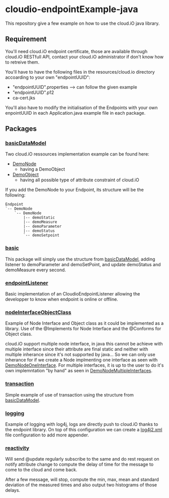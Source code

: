 # cloudio-endpointExample-java

This repository give a few example on how to use the cloud.iO java library. 

## Requirement

You'll need cloud.iO endpoint certificate, those are available through cloud.iO RESTfull API, contact your cloud.iO administrator if don't know how to retreive them.

You'll have to have the following files in the resources/cloud.io directory accoarding to your own "endpointUUID":
  - "endpointUUID".properties --> can follow the given example
  - "endpointUUID".p12
  - ca-cert.jks

You'll also have to modify the initialisation of the Endpoints with your own enpointUUID in each Application.java example file in each package.

## Packages

### [basicDataModel](https://github.com/lucblender/cloudio-endpointExample-java/tree/master/src/main/java/basicDataModel)

Two cloud.iO ressources implementation example can be found here:

- [DemoNode](../master/src/main/java/basicDataModel/DemoNode.java)
  - having a DemoObject
- [DemoObject](../master/src/main/java/basicDataModel/DemoObject.java)
  - having all possible type of attribute constraint of cloud.iO
  
If you add the DemoNode to your Endpoint, its structure will be the following:

```
Endpoint
`-- DemoNode
    `-- DemoNode
        |-- demoStatic
        |-- demoMeasure
        |-- demoParameter
        |-- demoStatus
        `-- demoSetpoint
```


### [basic](https://github.com/lucblender/cloudio-endpointExample-java/tree/master/src/main/java/basic)

This package will simply use the structure from [basicDataModel](https://github.com/lucblender/cloudio-endpointExample-java/tree/master/src/main/java/basicDataModel), adding listener to demoParameter and demoSetPoint, and update demoStatus and demoMeasure every second. 

### [endpointListener](https://github.com/lucblender/cloudio-endpointExample-java/tree/master/src/main/java/endpointListener)

Basic implementation of an CloudioEndpointListener allowing the developper to know when endpoint is online or offline.

### [nodeInterfaceObjectClass](https://github.com/lucblender/cloudio-endpointExample-java/tree/master/src/main/java/nodeInterfaceObjectClass)
Example of Node Interface and Object class as it could be implemented as a library. Use of the @Implements for Node Interface and the @Conforms for Object class.

cloud.iO support multiple node interface, in java this cannot be achieve with multiple interface since their attribute are final static and neither with multiple inherance since it's not supported by java... So we can only use inherance for if we create a Node implmenting one interface as seen with [DemoNodeOneInterface](../master/src/main/java/nodeInterfaceObjectClass/DemoNodeOneInterface.java). For multiple interfaces, it is up to the user to do it's own implemntation "by hand" as seen in [DemoNodeMultipleInterfaces](../master/src/main/java/nodeInterfaceObjectClass/DemoNodMultipleInterfaces.java).

### [transaction](https://github.com/lucblender/cloudio-endpointExample-java/tree/master/src/main/java/transaction)

Simple example of use of transaction using the structure from [basicDataModel](https://github.com/lucblender/cloudio-endpointExample-java/tree/master/src/main/java/basicDataModel).

### [logging](https://github.com/lucblender/cloudio-endpointExample-java/tree/master/src/main/java/logging)

Example of logging with log4j, logs are directly push to cloud.iO thanks to the endpoint library. On top of this configuration we can create a [log4j2.xml](../master/src/main/resources/log4j2.xml) file configuration to add more appender.

### [reactivity](https://github.com/lucblender/cloudio-endpointExample-java/tree/master/src/main/java/reactivity)

Will send @update regularly subscribe to the same and do rest request on notify attribute change to compute the delay of time for the message to come to the cloud and come back.

After a few message, will stop, compute the min, max, mean and standard deviation of the measured times and also output two histograms of those delays. 

